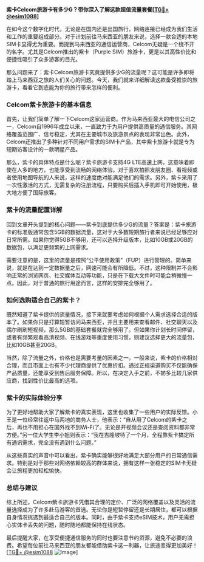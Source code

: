 **紫卡Celcom旅游卡有多少G？带你深入了解这款超值流量套餐[[TG💪+ @esim1088](https://t.me/s/esim1088)]**

在如今这个数字化时代，无论是在国内还是出国旅行，网络连接已经成为我们生活和工作的重要组成部分。对于计划前往马来西亚的朋友来说，选择一款合适的本地SIM卡显得尤为重要。而提到马来西亚的通信运营商，Celcom无疑是一个绕不开的名字。尤其是Celcom推出的紫卡（Purple SIM）旅游卡，更是以其高性价比和便捷性吸引了众多游客的目光。

那么问题来了：紫卡Celcom旅游卡究竟提供多少G的流量呢？这可能是许多即将踏上马来西亚之旅的人们关心的问题。今天，我们就来详细解读这款备受推崇的旅游卡，看看它到底能为你的旅行带来怎样的便利。

### Celcom紫卡旅游卡的基本信息

首先，让我们简单了解一下Celcom这家运营商。作为马来西亚最大的电信公司之一，Celcom自1996年成立以来，一直致力于为用户提供高质量的通信服务。其网络覆盖范围广、信号稳定，尤其在主要城市及旅游景点的表现非常出色。此外，Celcom还推出了多种针对不同用户需求的SIM卡产品，其中紫卡旅游卡就是专为短期访客设计的一款明星产品。

那么，紫卡的具体特点是什么呢？紫卡旅游卡支持4G LTE高速上网，这意味着即使在人多的地方，也能享受到流畅的网络体验。对于喜欢拍照发朋友圈、看视频或者使用地图导航的人来说，这样的速度绝对能满足他们的需求。另外，紫卡采用了一次性激活的方式，无需复杂的注册流程，只要购买后插入手机即可开始使用，极大地方便了国际旅客。

### 紫卡的流量配置详解

回到文章开头提到的核心问题——紫卡到底提供多少G的流量？答案是：紫卡旅游卡的标准版通常包含5GB的数据流量，这对于大多数短期旅行者来说已经足够应对日常所需。如果你觉得5GB不够用，还可以选择升级版本，比如10GB或20GB的数据包，以满足更频繁的上网需求。

需要注意的是，这里的流量是按照“公平使用政策”（FUP）进行管理的。简单来说，就是在达到一定数据量之后，网速可能会有所降低。不过，这种限制并不会影响正常的浏览网页、社交媒体互动等功能，只是在下载大文件时可能会稍微慢一点。因此，对于普通的旅行用途而言，这样的安排完全够用了。

### 如何选购适合自己的紫卡？

既然知道了紫卡提供的流量情况，接下来就要考虑如何根据个人需求选择合适的版本了。如果你只是打算短暂访问马来西亚，并且主要用来查看邮件、社交聊天以及偶尔刷刷短视频，那么5GB的基础套餐就完全够用了。但如果你计划长时间停留，或者有频繁观看高清视频、在线游戏等重度使用习惯，则建议选择更大的流量包，比如10GB甚至20GB。

当然，除了流量之外，价格也是需要考量的因素之一。一般来说，紫卡的价格相对合理，而且市面上也有不少代理商提供了优惠折扣。通过正规渠道购买不仅能确保产品质量，还能享受到售后服务保障。所以，在决定入手之前，不妨多比较几家供应商，找到性价比最高的选项。

### 紫卡的实际体验分享

为了更好地帮助大家了解紫卡的真实表现，这里也收集了一些用户的实际反馈。小王是一位经常往返中马两地的商务人士，他表示：“自从用了Celcom的紫卡之后，再也不用担心在国外找不到Wi-Fi了。无论是开视频会议还是查阅资料都非常方便。”另一位大学生李小姐则表示：“我在吉隆坡待了一个月，全程靠紫卡搞定所有通讯需求，完全没有遇到什么问题。”

从这些真实的声音中可以看出，紫卡确实能够很好地满足大部分用户的日常通信需求。特别是对于那些对网络依赖较高的群体来说，拥有这样一张稳定的SIM卡无疑会让旅程更加轻松愉快。

### 总结与建议

综上所述，Celcom紫卡旅游卡凭借其合理的定价、广泛的网络覆盖以及灵活的流量选择成为了许多赴马游客的首选。无论你是短暂停留还是长期居住，都可以根据自身情况挑选到最适合自己的版本。同时，由于紫卡支持eSIM技术，用户无需担心实体卡丢失的问题，随时随地都能保持在线状态。

最后提醒大家，在享受便捷通信服务的同时也要注意节约资源，避免不必要的浪费。希望每位前往马来西亚的朋友都能借助紫卡这一利器，让旅途变得更加美好！[[TG💪+ @esim1088](https://t.me/s/esim1088) ![Image](https://i.postimg.cc/4NQfJmqS/Snipaste-2025-05-13-00-14-12.png)]